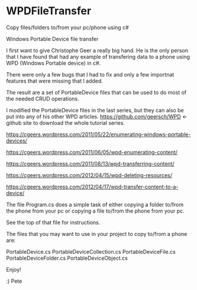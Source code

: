 # WPDFileTransfer
Copy files/folders to/from your pc/phone using c#

Windows Portable Device file transfer

I first want to give Christophe Geer a really big hand. He is the only person that I have found that had any example of transfering data to a phone using WPD (Windows Portable device) in c#.

There were only a few bugs that I had to fix and only a few importnat features that were missing that I added.

The result are a set of PortableDevice files that can be used to do most of the needed CRUD operations.

I modified the PortableDevice files in the last series, but they can also be put into any of his other WPD articles. https://github.com/geersch/WPD <- github site to download the whole tutorial series.

https://cgeers.wordpress.com/2011/05/22/enumerating-windows-portable-devices/

https://cgeers.wordpress.com/2011/06/05/wpd-enumerating-content/

https://cgeers.wordpress.com/2011/08/13/wpd-transferring-content/

https://cgeers.wordpress.com/2012/04/15/wpd-deleting-resources/

https://cgeers.wordpress.com/2012/04/17/wpd-transfer-content-to-a-device/

The file Program.cs does a simple task of either copying a folder to/from the phone from your pc
or  copying a file to/from the phone from your pc.

See the top of that file for instructions.

The files that you may want to use in your project to copy to/from a phone are:

   PortableDevice.cs
   PortableDeviceCollection.cs
   PortableDeviceFile.cs
   PortableDeviceFolder.cs
   PortableDeviceObject.cs

   Enjoy!

   :) Pete
